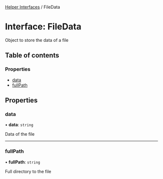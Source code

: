 [Helper Interfaces](../README.md) / FileData

# Interface: FileData

Object to store the data of a file

## Table of contents

### Properties

- [data](FileData.md#data)
- [fullPath](FileData.md#fullpath)

## Properties

### data

• **data**: `string`

Data of the file

___

### fullPath

• **fullPath**: `string`

Full directory to the file
